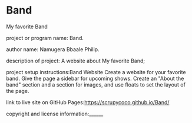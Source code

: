 # Band
My favorite Band

project or program name: Band.

author name: Namugera Bbaale Philip.

description of project: A website about My favorite Band;

project setup instructions:Band Website
Create a website for your favorite band. Give the page a sidebar for upcoming shows. Create an "About the band" section and a section for images, and use floats to set the layout of the page.

link to live site on GitHub Pages:https://scrupycoco.github.io/Band/

copyright and license information:______
